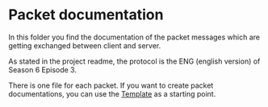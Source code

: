 ﻿# Packet documentation #

In this folder you find the documentation of the packet messages which are getting exchanged between client and server. 

As stated in the project readme, the protocol is the ENG (english version) of Season 6 Episode 3.

There is one file for each packet. If you want to create packet documentations, you can use the [Template](Template.md) as a starting point.